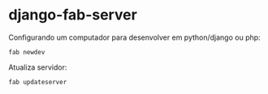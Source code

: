 django-fab-server
=================



Configurando um computador para desenvolver em python/django ou php:

    fab newdev


Atualiza servidor:

    fab updateserver

